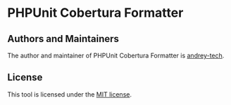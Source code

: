 # PHPUnit Cobertura Formatter

## Authors and Maintainers

The author and maintainer of PHPUnit Cobertura Formatter is [andrey-tech](https://github.com/andrey-tech).

## License

This tool is licensed under the [MIT license](./LICENSE).

